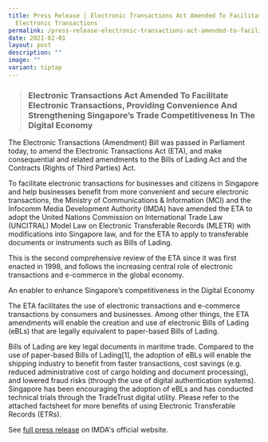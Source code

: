 ```yaml
---
title: Press Release | Electronic Transactions Act Amended To Facilitate
  Electronic Transactions
permalink: /press-release-electronic-transactions-act-amended-to-facilitate-electronic-transactions/
date: 2021-02-01
layout: post
description: ""
image: ""
variant: tiptap
---
```

<blockquote>
<h3>Electronic Transactions Act Amended To Facilitate Electronic Transactions, Providing Convenience And Strengthening Singapore’s Trade Competitiveness In The Digital Economy</h3>
<p></p>
</blockquote>
<p>The Electronic Transactions (Amendment) Bill was passed in Parliament
today, to amend the Electronic Transactions Act (ETA), and make consequential
and related amendments to the Bills of Lading Act and the Contracts (Rights
of Third Parties) Act.</p>
<p>To facilitate electronic transactions for businesses and citizens in Singapore
and help businesses benefit from more convenient and secure electronic
transactions, the Ministry of Communications &amp; Information (MCI) and
the Infocomm Media Development Authority (IMDA) have amended the ETA to
adopt the United Nations Commission on International Trade Law (UNCITRAL)
Model Law on Electronic Transferable Records (MLETR) with modifications
into Singapore law, and for the ETA to apply to transferable documents
or instruments such as Bills of Lading.</p>
<p>This is the second comprehensive review of the ETA since it was first
enacted in 1998, and follows the increasing central role of electronic
transactions and e-commerce in the global economy.</p>
<p>An enabler to enhance Singapore’s competitiveness in the Digital Economy</p>
<p>The ETA facilitates the use of electronic transactions and e-commerce
transactions by consumers and businesses. Among other things, the ETA amendments
will enable the creation and use of electronic Bills of Lading (eBLs) that
are legally equivalent to paper-based Bills of Lading.</p>
<p>Bills of Lading are key legal documents in maritime trade. Compared to
the use of paper-based Bills of Lading[1], the adoption of eBLs will enable
the shipping industry to benefit from faster transactions, cost savings
(e.g. reduced administrative cost of cargo holding and document processing),
and lowered fraud risks (through the use of digital authentication systems).
Singapore has been encouraging the adoption of eBLs and has conducted technical
trials through the TradeTrust digital utility. Please refer to the attached
factsheet for more benefits of using Electronic Transferable Records (ETRs).</p>
<p></p>
<p>See <a href="https://www.imda.gov.sg/resources/press-releases-factsheets-and-speeches/press-releases/2021/electronic-transactions-act-amended-to-facilitate-electronic-transactions-providing-convenience-and-strengthening-singapores-trade-competitiveness" rel="noopener noreferrer nofollow" target="_blank">full press release</a> on
IMDA's official website.</p>
<p></p>
<p></p>